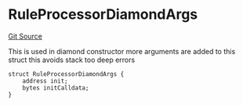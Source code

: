 # RuleProcessorDiamondArgs
[Git Source](https://github.com/thrackle-io/rules-engine/blob/54db83a2c72adaf3bc2196e69cb3cf728347d98b/src/protocol/economic/ruleProcessor/RuleProcessorDiamond.sol)

This is used in diamond constructor
more arguments are added to this struct
this avoids stack too deep errors


```solidity
struct RuleProcessorDiamondArgs {
    address init;
    bytes initCalldata;
}
```

